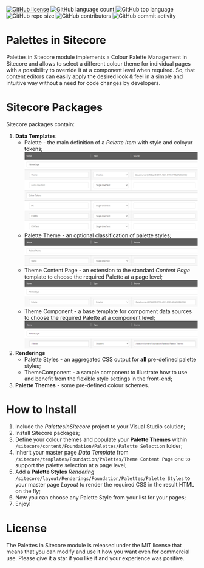 [![GitHub license](https://img.shields.io/github/license/geann/palettes-in-sitecore.svg)](https://github.com/geann/palettes-in-sitecore/blob/master/LICENSE)
![GitHub language count](https://img.shields.io/github/languages/count/geann/palettes-in-sitecore.svg?style=flat)
![GitHub top language](https://img.shields.io/github/languages/top/geann/palettes-in-sitecore.svg?style=flat)
![GitHub repo size](https://img.shields.io/github/repo-size/geann/palettes-in-sitecore.svg?style=flat)
![GitHub contributors](https://img.shields.io/github/contributors/geann/palettes-in-sitecore)
![GitHub commit activity](https://img.shields.io/github/commit-activity/y/geann/palettes-in-sitecore)

# Palettes in Sitecore
Palettes in Sitecore module implements a Colour Palette Management in Sitecore and allows to select a different colour theme for individual pages with a possibility to override it at a component level when required. So, that content editors can easily apply the desired look & feel in a simple and intuitive way without a need for code changes by developers.

# Sitecore Packages
Sitecore packages contain:
1. **Data Templates**
   - Palette - the main definition of a _Palette Item_ with style and coloyur tokens;
     ![Palette Data Template](/assets/palette%20data%20template.png) 
   - Palette Theme - an optional classification of palette styles;
     ![Palette Theme Data Template](/assets/palette%20theme%20data%20template.png) 
   - Theme Content Page - an extension to the standard _Content Page_ template to choose the required Palette at a page level;
     ![Theme Content Page Data Template](/assets/theme%20content%20page%20data%20template.png)      
   - Theme Component - a base template for compoment data sources to choose the required Palette at a component level;
     ![Theme Component Data Template](/assets/theme%20component%20data%20template.png) 
1. **Renderings**
   - Palette Styles - an aggregated CSS output for **all** pre-defined palette styles;
   - ThemeComponent - a sample component to illustrate how to use and benefit from the flexible style settings in the front-end;  
1. **Palette Themes** - some pre-defined colour schemes.

# How to Install
1. Include the _PalettesInSitecore_ project to your Visual Studio solution;  
1. Install Sitecore packages;
1. Define your colour themes and populate your **Palette Themes** within `/sitecore/content/Foundation/Palettes/Palette Selection` folder;
1. Inherit your master page _Data Template_ from `/sitecore/templates/Foundation/Palettes/Theme Content Page` one to support the palette selection at a page level;
1. Add a **Palette Styles** _Rendering_ `/sitecore/layout/Renderings/Foundation/Palettes/Palette Styles` to your master page _Layout_ to render the required CSS in the result HTML on the fly;
1. Now you can choose any Palette Style from your list for your pages;
1. Enjoy!

# License
The Palettes in Sitecore module is released under the MIT license that means that you can modify and use it how you want even for commercial use. Please give it a star if you like it and your experience was positive.
